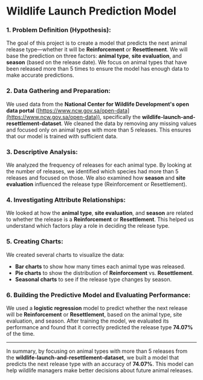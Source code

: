 # Wildlife Launch Prediction Model

### 1. **Problem Definition (Hypothesis)**:
The goal of this project is to create a model that predicts the next animal release type—whether it will be **Reinforcement** or **Resettlement**. We will base the prediction on three factors: **animal type**, **site evaluation**, and **season** (based on the release date). We focus on animal types that have been released more than 5 times to ensure the model has enough data to make accurate predictions.

### 2. **Data Gathering and Preparation**:
We used data from the **National Center for Wildlife Development's open data portal** ([https://www.ncw.gov.sa/open-data](https://www.ncw.gov.sa/open-data)), specifically the **wildlife-launch-and-resettlement-dataset**. We cleaned the data by removing any missing values and focused only on animal types with more than 5 releases. This ensures that our model is trained with sufficient data.

### 3. **Descriptive Analysis**:
We analyzed the frequency of releases for each animal type. By looking at the number of releases, we identified which species had more than 5 releases and focused on those. We also examined how **season** and **site evaluation** influenced the release type (Reinforcement or Resettlement).

### 4. **Investigating Attribute Relationships**:
We looked at how the **animal type**, **site evaluation**, and **season** are related to whether the release is a **Reinforcement** or **Resettlement**. This helped us understand which factors play a role in deciding the release type.

### 5. **Creating Charts**:
We created several charts to visualize the data:
- **Bar charts** to show how many times each animal type was released.
- **Pie charts** to show the distribution of **Reinforcement** vs. **Resettlement**.
- **Seasonal charts** to see if the release type changes by season.

### 6. **Building the Predictive Model and Evaluating Performance**:
We used a **logistic regression** model to predict whether the next release will be **Reinforcement** or **Resettlement**, based on the animal type, site evaluation, and season. After training the model, we evaluated its performance and found that it correctly predicted the release type **74.07%** of the time.

---

In summary, by focusing on animal types with more than 5 releases from the **wildlife-launch-and-resettlement-dataset**, we built a model that predicts the next release type with an accuracy of **74.07%**. This model can help wildlife managers make better decisions about future animal releases.
